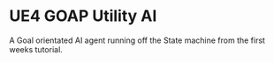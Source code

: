 # UE4 GOAP Utility AI

A Goal orientated AI agent running off the State machine from the first weeks tutorial.